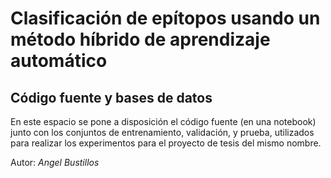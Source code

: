# Clasificación de epítopos usando un método híbrido de aprendizaje automático
## Código fuente y bases de datos

En este espacio se pone a disposición el código fuente (en una notebook) junto con los conjuntos de entrenamiento, validación, y prueba, utilizados para realizar los experimentos para el proyecto de tesis del mismo nombre.

Autor: *Angel Bustillos*